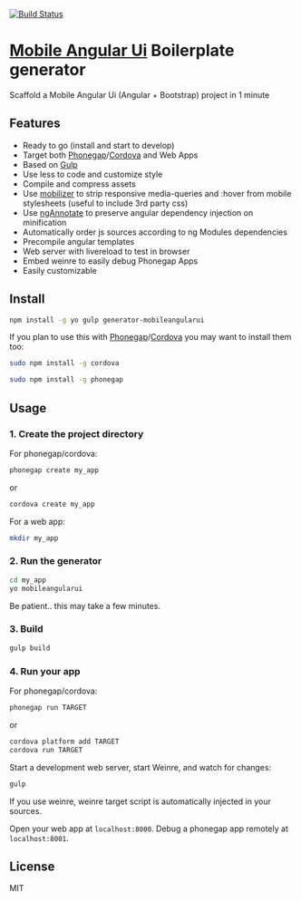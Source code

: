 [![Build Status](https://travis-ci.org/mcasimir/generator-mobileangularui.svg?branch=master)](https://travis-ci.org/mcasimir/generator-mobileangularui)

# [Mobile Angular Ui](http://mobileangularui.com) Boilerplate generator

Scaffold a Mobile Angular Ui (Angular + Bootstrap) project in 1 minute

## Features

- Ready to go (install and start to develop)
- Target both [Phonegap](http://phonegap.com/)/[Cordova](http://cordova.apache.org/) and Web Apps
- Based on [Gulp](http://gulpjs.com/)
- Use less to code and customize style
- Compile and compress assets
- Use [mobilizer](https://github.com/mcasmir/mobilizer) to strip responsive media-queries and :hover from mobile stylesheets (useful to include 3rd party css)
- Use [ngAnnotate](https://github.com/olov/ng-annotate) to preserve angular dependency injection on minification
- Automatically order js sources according to ng Modules dependencies
- Precompile angular templates
- Web server with livereload to test in browser
- Embed weinre to easily debug Phonegap Apps
- Easily customizable

## Install

```bash
npm install -g yo gulp generator-mobileangularui
```

If you plan to use this with [Phonegap](http://phonegap.com/)/[Cordova](http://cordova.apache.org/) you may want to install them too:

```bash
sudo npm install -g cordova
```

```bash
sudo npm install -g phonegap
```

## Usage

### 1. Create the project directory

For phonegap/cordova:

```bash
phonegap create my_app
```

or

```bash
cordova create my_app
```

For a web app:

```bash
mkdir my_app
```

### 2. Run the generator

```bash
cd my_app
yo mobileangularui
```

Be patient.. this may take a few minutes.

### 3. Build

```bash
gulp build
```

### 4. Run your app

For phonegap/cordova:

```bash
phonegap run TARGET
```

or

```bash
cordova platform add TARGET
cordova run TARGET
```

Start a development web server, start Weinre, and watch for changes:

``` bash
gulp
```

If you use weinre, weinre target script is automatically injected in your sources.

Open your web app at `localhost:8000`.
Debug a phonegap app remotely at `localhost:8001`.

## License

MIT
